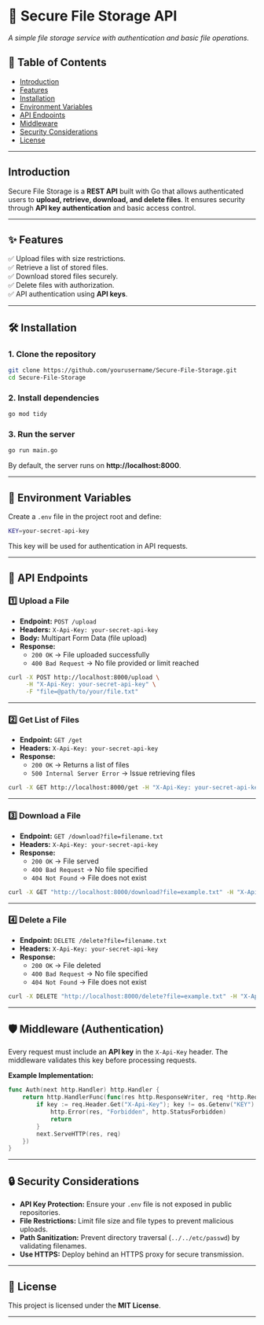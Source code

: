 # 📂 Secure File Storage API

_A simple file storage service with authentication and basic file operations._

## 📌 Table of Contents

- [Introduction](#introduction)
- [Features](#features)
- [Installation](#installation)
- [Environment Variables](#environment-variables)
- [API Endpoints](#api-endpoints)
- [Middleware](#middleware)
- [Security Considerations](#security-considerations)
- [License](#license)

---

## Introduction

Secure File Storage is a **REST API** built with Go that allows authenticated users to **upload, retrieve, download, and delete files**. It ensures security through **API key authentication** and basic access control.

---

## ✨ Features

✅ Upload files with size restrictions.  
✅ Retrieve a list of stored files.  
✅ Download stored files securely.  
✅ Delete files with authorization.  
✅ API authentication using **API keys**.

---

## 🛠 Installation

### **1. Clone the repository**

```sh
git clone https://github.com/yourusername/Secure-File-Storage.git
cd Secure-File-Storage
```

### **2. Install dependencies**

```sh
go mod tidy
```

### **3. Run the server**

```sh
go run main.go
```

By default, the server runs on **http://localhost:8000**.

---

## 🔑 Environment Variables

Create a `.env` file in the project root and define:

```sh
KEY=your-secret-api-key
```

This key will be used for authentication in API requests.

---

## 📡 API Endpoints

### **1️⃣ Upload a File**

- **Endpoint:** `POST /upload`
- **Headers:** `X-Api-Key: your-secret-api-key`
- **Body:** Multipart Form Data (file upload)
- **Response:**
  - `200 OK` → File uploaded successfully
  - `400 Bad Request` → No file provided or limit reached

```sh
curl -X POST http://localhost:8000/upload \
     -H "X-Api-Key: your-secret-api-key" \
     -F "file=@path/to/your/file.txt"
```

---

### **2️⃣ Get List of Files**

- **Endpoint:** `GET /get`
- **Headers:** `X-Api-Key: your-secret-api-key`
- **Response:**
  - `200 OK` → Returns a list of files
  - `500 Internal Server Error` → Issue retrieving files

```sh
curl -X GET http://localhost:8000/get -H "X-Api-Key: your-secret-api-key"
```

---

### **3️⃣ Download a File**

- **Endpoint:** `GET /download?file=filename.txt`
- **Headers:** `X-Api-Key: your-secret-api-key`
- **Response:**
  - `200 OK` → File served
  - `400 Bad Request` → No file specified
  - `404 Not Found` → File does not exist

```sh
curl -X GET "http://localhost:8000/download?file=example.txt" -H "X-Api-Key: your-secret-api-key"
```

---

### **4️⃣ Delete a File**

- **Endpoint:** `DELETE /delete?file=filename.txt`
- **Headers:** `X-Api-Key: your-secret-api-key`
- **Response:**
  - `200 OK` → File deleted
  - `400 Bad Request` → No file specified
  - `404 Not Found` → File does not exist

```sh
curl -X DELETE "http://localhost:8000/delete?file=example.txt" -H "X-Api-Key: your-secret-api-key"
```

---

## 🛡 Middleware (Authentication)

Every request must include an **API key** in the `X-Api-Key` header. The middleware validates this key before processing requests.

**Example Implementation:**

```go
func Auth(next http.Handler) http.Handler {
	return http.HandlerFunc(func(res http.ResponseWriter, req *http.Request) {
		if key := req.Header.Get("X-Api-Key"); key != os.Getenv("KEY") {
			http.Error(res, "Forbidden", http.StatusForbidden)
			return
		}
		next.ServeHTTP(res, req)
	})
}
```

---

## 🔒 Security Considerations

- **API Key Protection:** Ensure your `.env` file is not exposed in public repositories.
- **File Restrictions:** Limit file size and file types to prevent malicious uploads.
- **Path Sanitization:** Prevent directory traversal (`../../etc/passwd`) by validating filenames.
- **Use HTTPS:** Deploy behind an HTTPS proxy for secure transmission.

---

## 📜 License

This project is licensed under the **MIT License**.

---
